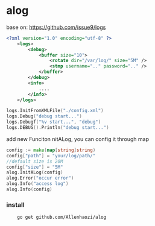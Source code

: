 alog
======
base on: https://github.com/issue9/logs

```xml
<?xml version="1.0" encoding="utf-8" ?>
    <logs>
        <debug>
            <buffer size="10">
                <rotate dir="/var/log/" size="5M" />
                <stmp username=".." password=".." />
            </buffer>
        </debug>
        <info>
            ....
        </info>
    </logs>
```

```go
logs.InitFromXMLFile("./config.xml")
logs.Debug("debug start...")
logs.Debugf("%v start...", "debug")
logs.DEBUG().Println("debug start...")
```

add new Funciton nitALog, you can config it through map
```go
config := make(map[string]string)
config["path"] = "your/log/path/"
//default size is 20M
config["size"] = "5M"
alog.InitALog(config)
alog.Error("occur error")
alog.Info("access log")
alog.Info(config)
```

### install

```shell
    go get github.com/Allenhaozi/alog
```
